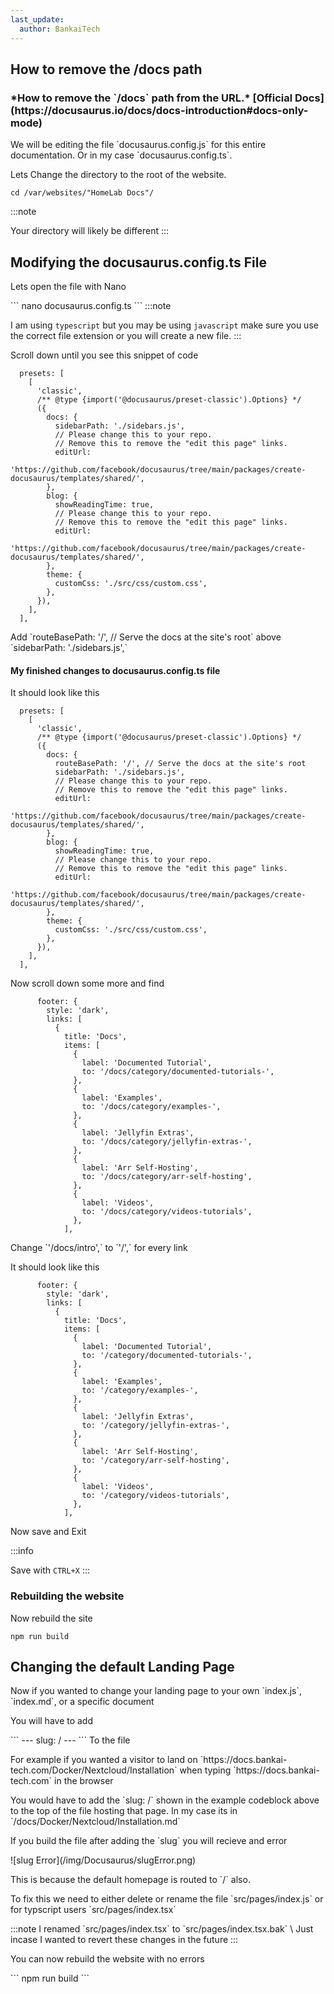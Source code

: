 ```yaml
---
last_update:
  author: BankaiTech
---
```

## How to remove the /docs path
<h3>*How to remove the `/docs` path from the URL.* [Official Docs](https://docusaurus.io/docs/docs-introduction#docs-only-mode)</h3>

<p>We will be editing the file `docusaurus.config.js` for this entire documentation. Or in my case `docusaurus.config.ts`.</p>

<p>Lets Change the directory to the root of the website.</p>

```
cd /var/websites/"HomeLab Docs"/
```
:::note

Your directory will likely be different
:::

## Modifying the docusaurus.config.ts File
<p>Lets open the file with Nano</p>
```
nano docusaurus.config.ts
```
:::note

I am using `typescript` but you may be using `javascript` make sure you use the correct file extension or you will create a new file.
:::

<p>Scroll down until you see this snippet of code</p>

```
  presets: [
    [
      'classic',
      /** @type {import('@docusaurus/preset-classic').Options} */
      ({
        docs: {
          sidebarPath: './sidebars.js',
          // Please change this to your repo.
          // Remove this to remove the "edit this page" links.
          editUrl:
            'https://github.com/facebook/docusaurus/tree/main/packages/create-docusaurus/templates/shared/',
        },
        blog: {
          showReadingTime: true,
          // Please change this to your repo.
          // Remove this to remove the "edit this page" links.
          editUrl:
            'https://github.com/facebook/docusaurus/tree/main/packages/create-docusaurus/templates/shared/',
        },
        theme: {
          customCss: './src/css/custom.css',
        },
      }),
    ],
  ],
```

<p>Add `routeBasePath: '/', // Serve the docs at the site's root` above `sidebarPath: './sidebars.js',`</p>

#### My finished changes to docusaurus.config.ts file
<p>It should look like this</p>

```
  presets: [
    [
      'classic',
      /** @type {import('@docusaurus/preset-classic').Options} */
      ({
        docs: {
          routeBasePath: '/', // Serve the docs at the site's root
          sidebarPath: './sidebars.js',
          // Please change this to your repo.
          // Remove this to remove the "edit this page" links.
          editUrl:
            'https://github.com/facebook/docusaurus/tree/main/packages/create-docusaurus/templates/shared/',
        },
        blog: {
          showReadingTime: true,
          // Please change this to your repo.
          // Remove this to remove the "edit this page" links.
          editUrl:
            'https://github.com/facebook/docusaurus/tree/main/packages/create-docusaurus/templates/shared/',
        },
        theme: {
          customCss: './src/css/custom.css',
        },
      }),
    ],
  ],
```
<p>Now scroll down some more and find</p>

```
      footer: {
        style: 'dark',
        links: [
          {
            title: 'Docs',
            items: [
              {
                label: 'Documented Tutorial',
                to: '/docs/category/documented-tutorials-',
              },
              {
                label: 'Examples',
                to: '/docs/category/examples-',
              },
              {
                label: 'Jellyfin Extras',
                to: '/docs/category/jellyfin-extras-',
              },
              {
                label: 'Arr Self-Hosting',
                to: '/docs/category/arr-self-hosting',
              },
              {
                label: 'Videos',
                to: '/docs/category/videos-tutorials',
              },
            ],
```

<p>Change `'/docs/intro',` to `'/',` for every link</p>
<p>It should look like this</p>

```
      footer: {
        style: 'dark',
        links: [
          {
            title: 'Docs',
            items: [
              {
                label: 'Documented Tutorial',
                to: '/category/documented-tutorials-',
              },
              {
                label: 'Examples',
                to: '/category/examples-',
              },
              {
                label: 'Jellyfin Extras',
                to: '/category/jellyfin-extras-',
              },
              {
                label: 'Arr Self-Hosting',
                to: '/category/arr-self-hosting',
              },
              {
                label: 'Videos',
                to: '/category/videos-tutorials',
              },
            ],
```

<p>Now save and Exit</p>

:::info

Save with `CTRL+X`
:::

### Rebuilding the website
<p>Now rebuild the site</p>

```
npm run build
```
## Changing the default Landing Page
<p>Now if you wanted to change your landing page to your own `index.js`, `index.md`, or a specific document</p>
<p>You will have to add</p>
```
---
slug: /
---
```
To the file
<p>For example if you wanted a visitor to land on `https://docs.bankai-tech.com/Docker/Nextcloud/Installation` when typing `https://docs.bankai-tech.com` in the browser</p>
You would have to add the `slug: /` shown in the example codeblock above to the top of the file hosting that page. In my case its in `/docs/Docker/Nextcloud/Installation.md`

<p>If you build the file after adding the `slug` you will recieve and error</p>
![slug Error](/img/Docusaurus/slugError.png)
<p>This is because the default homepage is routed to `/` also.</p>

<p>To fix this we need to either delete or rename the file `src/pages/index.js` or for typscript users `src/pages/index.tsx`</p>
:::note
I renamed `src/pages/index.tsx` to `src/pages/index.tsx.bak` \
Just incase I wanted to revert these changes in the future
:::

<p>You can now rebuild the website with no errors</p>
```
npm run build
```
